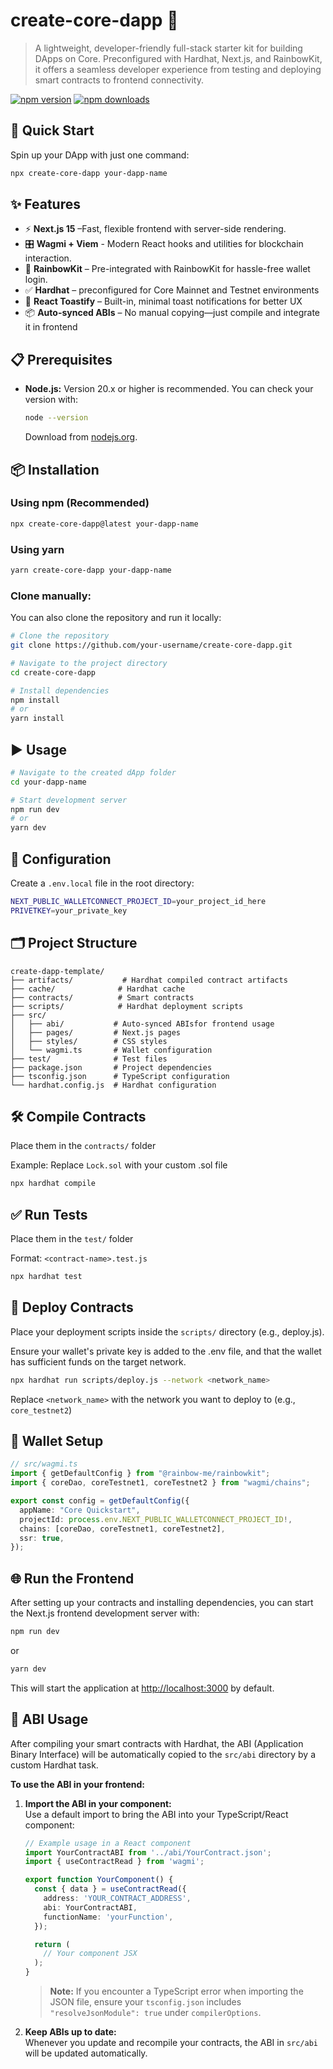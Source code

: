 # create-core-dapp 🚀

> A lightweight, developer-friendly full-stack starter kit for building DApps on Core. Preconfigured with Hardhat, Next.js, and RainbowKit, it offers a seamless developer experience from testing and deploying smart contracts to frontend connectivity.

[![npm version](https://img.shields.io/npm/v/create-dapp-template.svg)](https://www.npmjs.com/package/create-dapp-template)
[![npm downloads](https://img.shields.io/npm/dt/create-dapp-template.svg)](https://www.npmjs.com/package/create-dapp-template)

## 🚀 Quick Start

Spin up your DApp with just one command:

```bash
npx create-core-dapp your-dapp-name
```

## ✨ Features

- ⚡ **Next.js 15** –Fast, flexible frontend with server-side rendering.
- 🎛️ **Wagmi + Viem** - Modern React hooks and utilities for blockchain interaction.
- 🌈 **RainbowKit** – Pre-integrated with RainbowKit for hassle-free wallet login.
- ✅ **Hardhat** – preconfigured for Core Mainnet and Testnet environments
- 🔔 **React Toastify** – Built-in, minimal toast notifications for better UX
- 📦 **Auto-synced ABIs** – No manual copying—just compile and integrate it in frontend

## 📋 Prerequisites

- **Node.js:** Version 20.x or higher is recommended. You can check your version with:
  ```bash
  node --version
  ```
  Download from [nodejs.org](https://nodejs.org/).

## 📦 Installation

### Using npm (Recommended)

```bash
npx create-core-dapp@latest your-dapp-name
```

### Using yarn

```bash
yarn create-core-dapp your-dapp-name
```

### Clone manually:

You can also clone the repository and run it locally:

```bash
# Clone the repository
git clone https://github.com/your-username/create-core-dapp.git

# Navigate to the project directory
cd create-core-dapp

# Install dependencies
npm install
# or
yarn install

```

## ▶️ Usage

```bash
# Navigate to the created dApp folder
cd your-dapp-name

# Start development server
npm run dev
# or
yarn dev
```

## 🔧 Configuration

Create a `.env.local` file in the root directory:

```bash
NEXT_PUBLIC_WALLETCONNECT_PROJECT_ID=your_project_id_here
PRIVETKEY=your_private_key
```

## 🗂️ Project Structure

```
create-dapp-template/
├── artifacts/           # Hardhat compiled contract artifacts
├── cache/              # Hardhat cache
├── contracts/          # Smart contracts
├── scripts/            # Hardhat deployment scripts
├── src/
│   ├── abi/           # Auto-synced ABIsfor frontend usage
│   ├── pages/         # Next.js pages
│   ├── styles/        # CSS styles
│   └── wagmi.ts       # Wallet configuration
├── test/              # Test files
├── package.json       # Project dependencies
├── tsconfig.json      # TypeScript configuration
└── hardhat.config.js  # Hardhat configuration
```

## 🛠️ Compile Contracts

Place them in the `contracts/` folder

Example: Replace `Lock.sol` with your custom .sol file

```bash
npx hardhat compile
```

## ✅ Run Tests

Place them in the `test/` folder

Format: `<contract-name>.test.js`

```bash
npx hardhat test
```

## 🚀 Deploy Contracts

Place your deployment scripts inside the `scripts/` directory (e.g., deploy.js).

Ensure your wallet's private key is added to the .env file, and that the wallet has sufficient funds on the target network.

```bash
npx hardhat run scripts/deploy.js --network <network_name>
```

Replace `<network_name>` with the network you want to deploy to (e.g., `core_testnet2`)

## 🔌 Wallet Setup

```typescript
// src/wagmi.ts
import { getDefaultConfig } from "@rainbow-me/rainbowkit";
import { coreDao, coreTestnet1, coreTestnet2 } from "wagmi/chains";

export const config = getDefaultConfig({
  appName: "Core Quickstart",
  projectId: process.env.NEXT_PUBLIC_WALLETCONNECT_PROJECT_ID!,
  chains: [coreDao, coreTestnet1, coreTestnet2],
  ssr: true,
});
```

## 🌐 Run the Frontend

After setting up your contracts and installing dependencies, you can start the Next.js frontend development server with:

```bash
npm run dev
```

or

```bash
yarn dev
```

This will start the application at [http://localhost:3000](http://localhost:3000) by default.

## 📁 ABI Usage

After compiling your smart contracts with Hardhat, the ABI (Application Binary Interface) will be automatically copied to the `src/abi` directory by a custom Hardhat task.

**To use the ABI in your frontend:**

1. **Import the ABI in your component:**  
   Use a default import to bring the ABI into your TypeScript/React component:

   ```typescript
   // Example usage in a React component
   import YourContractABI from '../abi/YourContract.json';
   import { useContractRead } from 'wagmi';

   export function YourComponent() {
     const { data } = useContractRead({
       address: 'YOUR_CONTRACT_ADDRESS',
       abi: YourContractABI,
       functionName: 'yourFunction',
     });

     return (
       // Your component JSX
     );
   }
   ```

   > **Note:** If you encounter a TypeScript error when importing the JSON file, ensure your `tsconfig.json` includes `"resolveJsonModule": true` under `compilerOptions`.

2. **Keep ABIs up to date:**  
   Whenever you update and recompile your contracts, the ABI in `src/abi` will be updated automatically.
